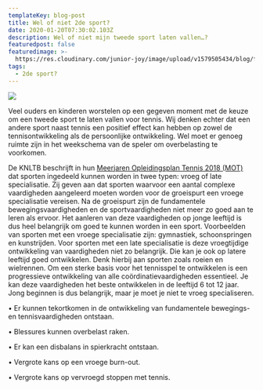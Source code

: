 ```yaml
---
templateKey: blog-post
title: Wel of niet 2de sport?
date: 2020-01-20T07:30:02.103Z
description: Wel of niet mijn tweede sport laten vallen…?
featuredpost: false
featuredimage: >-
  https://res.cloudinary.com/junior-joy/image/upload/v1579505434/blog/foto_2de_sport_r00vcq.jpg
tags:
  - 2de sport?
---
```

![](https://res.cloudinary.com/junior-joy/image/upload/t_media_lib_thumb/v1579505434/blog/foto_2de_sport_r00vcq.jpg)

Veel ouders en kinderen worstelen op een gegeven moment met de keuze om een tweede sport te laten vallen voor tennis. Wij denken echter dat een andere sport naast tennis een positief effect kan hebben op zowel de tennisontwikkeling als de persoonlijke ontwikkeling. Wel moet er genoeg ruimte zijn in het weekschema van de speler om overbelasting te voorkomen.

De KNLTB beschrijft in hun [Meerjaren Opleidingsplan Tennis 2018 (MOT)](https://www.knltb.nl/siteassets/1.-knltb.nl/downloads/tennissers/jeugdtennis/jeugdopleiding/knltb-mot-magazine.pdf) dat sporten ingedeeld kunnen worden in twee typen: vroeg of late specialisatie. Zij geven aan dat sporten waarvoor een aantal complexe vaardigheden aangeleerd moeten worden voor de groeispurt een vroege specialisatie vereisen. Na de groeispurt zijn de fundamentele bewegingsvaardigheden en de sportvaardigheden niet meer zo goed aan te leren als ervoor. Het aanleren van deze vaardigheden op jonge leeftijd is dus heel belangrijk om goed te kunnen worden in een sport. Voorbeelden van sporten met een vroege specialisatie zijn: gymnastiek, schoonspringen en kunstrijden. Voor sporten met een late specialisatie is deze vroegtijdige ontwikkeling van vaardigheden niet zo belangrijk. Die kan je ook op latere leeftijd goed ontwikkelen. Denk hierbij aan sporten zoals roeien en wielrennen. Om een sterke basis voor het tennisspel te ontwikkelen is een progressieve ontwikkeling van alle coördinatievaardigheden essentieel. Je kan deze vaardigheden het beste ontwikkelen in de leeftijd 6 tot 12 jaar. Jong beginnen is dus belangrijk, maar je moet je niet te vroeg specialiseren.

•	Er kunnen tekortkomen in de ontwikkeling van fundamentele bewegings- en      tennisvaardigheden ontstaan.

•	Blessures kunnen overbelast raken.


•	Er kan een disbalans in spierkracht ontstaan.


•	Vergrote kans op een vroege burn-out.


•	Vergrote kans op vervroegd stoppen met tennis.
